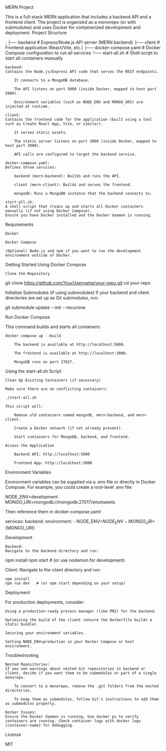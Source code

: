 MERN Project

This is a full-stack MERN application that includes a backend API and a frontend client. The project is organized as a monorepo (or with submodules) and uses Docker for containerized development and deployment.
Project Structure

.
├── backend            # Express/Node.js API server (MERN backend)
├── client             # Frontend application (React/Vite, etc.)
├── docker-compose.yaml  # Docker Compose configuration to run all services
└── start-all.sh         # Shell script to start all containers manually

    backend:
    Contains the Node.js/Express API code that serves the REST endpoints.

        It connects to a MongoDB database.

        The API listens on port 5000 (inside Docker, mapped to host port 5000).

        Environment variables (such as NODE_ENV and MONGO_URI) are injected at runtime.

    client:
    Contains the frontend code for the application (built using a tool such as Create React App, Vite, or similar).

        It serves static assets.

        The static server listens on port 3000 (inside Docker, mapped to host port 3000).

        API calls are configured to target the backend service.

    docker-compose.yaml:
    Defines three services:

        backend (mern-backend): Builds and runs the API.

        client (mern-client): Builds and serves the frontend.

        mongodb: Runs a MongoDB instance that the backend connects to.

    start-all.sh:
    A shell script that cleans up and starts all Docker containers manually (if not using Docker Compose).
    Ensure you have Docker installed and the Docker daemon is running.

Requirements

    Docker

    Docker Compose

    (Optional) Node.js and npm if you want to run the development environment outside of Docker.

Getting Started
Using Docker Compose

    Clone the Repository

git clone https://github.com/YourUsername/your-repo.git
cd your-repo

Initialize Submodules (if using submodules)
If your backend and client directories are set up as Git submodules, run:

git submodule update --init --recursive

Run Docker Compose

This command builds and starts all containers:

    docker compose up --build

        The backend is available at http://localhost:5000.

        The frontend is available at http://localhost:3000.

        MongoDB runs on port 27017.

Using the start-all.sh Script

    Clean Up Existing Containers (if necessary)

    Make sure there are no conflicting containers:

    ./start-all.sh

    This script will:

        Remove old containers named mongodb, mern-backend, and mern-client.

        Create a Docker network (if not already present).

        Start containers for MongoDB, backend, and frontend.

    Access the Application

        Backend API: http://localhost:5000

        Frontend App: http://localhost:3000

Environment Variables

Environment variables can be supplied via a .env file or directly in Docker Compose. For example, you could create a root-level .env file:

NODE_ENV=development
MONGO_URI=mongodb://mongodb:27017/emotweets

Then reference them in docker-compose.yaml:

services:
  backend:
    environment:
      - NODE_ENV=${NODE_ENV}
      - MONGO_URI=${MONGO_URI}

Development

    Backend:
    Navigate to the backend directory and run:

npm install
npm start   # (or use nodemon for development)

Client:
Navigate to the client directory and run:

    npm install
    npm run dev   # (or npm start depending on your setup)

Deployment

For production deployments, consider:

    Using a production-ready process manager (like PM2) for the backend.

    Optimizing the build of the client (ensure the Dockerfile builds a static bundle).

    Securing your environment variables.

    Setting NODE_ENV=production in your Docker Compose or host environment.

Troubleshooting

    Nested Repositories:
    If you see warnings about nested Git repositories in backend or client, decide if you want them to be submodules or part of a single monorepo.

        To convert to a monorepo, remove the .git folders from the nested directories.

        To keep them as submodules, follow Git's instructions to add them as submodules properly.

    Docker Issues:
    Ensure the Docker daemon is running. Use docker ps to verify containers are running. Check container logs with docker logs [container-name] for debugging.

License

MIT
